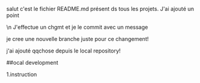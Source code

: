 salut c'est le fichier README.md présent ds tous les projets.
J'ai ajouté un point

\n J'effectue un chgmt et je le commit avec un message

je cree une nouvelle branche juste pour ce changement!

j'ai ajouté qqchose depuis le local repository!



##ocal development

1.instruction
